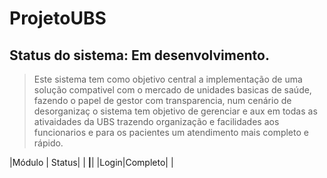 # ProjetoUBS 
  
## Status  do sistema:  Em desenvolvimento.      

>Este sistema tem como objetivo central a implementação de uma solução compativel com o mercado de unidades basicas de saúde, fazendo o papel de gestor com transparencia, num cenário de desorganizaç o sistema tem objetivo de gerenciar e aux em todas as ativaidades da  UBS trazendo organização e facilidades aos funcionarios e para os pacientes um atendimento mais completo e rápido. 


|Módulo | Status|
| ******|******|
|Login|Completo|
|
